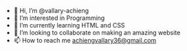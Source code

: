 - 👋 Hi, I’m @vallary-achieng
- 👀 I’m interested in Programming 
- 🌱 I’m currently learning HTML and CSS
- 💞️ I’m looking to collaborate on making an amazing website
- 📫 How to reach me achiengvallary36@gmail.com 

<!---
vallary-achieng/vallary-achieng is a ✨ special ✨ repository because its `README.md` (this file) appears on your GitHub profile.
You can click the Preview link to take a look at your changes.
--->
